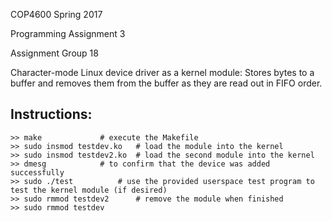 COP4600 Spring 2017

Programming Assignment 3 

Assignment Group 18


Character-mode Linux device driver as a kernel module: 
Stores bytes to a buffer and removes them from the buffer as they are read out in FIFO order. 

## Instructions:
	>> make				# execute the Makefile 
	>> sudo insmod testdev.ko	# load the module into the kernel 
	>> sudo insmod testdev2.ko  # load the second module into the kernel
	>> dmesg  			# to confirm that the device was added successfully 
	>> sudo ./test 			# use the provided userspace test program to test the kernel module (if desired)  
	>> sudo rmmod testdev2 		# remove the module when finished
	>> sudo rmmod testdev
